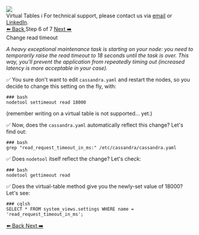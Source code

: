 <!-- TOP -->
<div class="top">
  <img src="https://datastax-academy.github.io/katapod-shared-assets/images/ds-academy-logo.svg" />
  <div class="scenario-title-section">
    <span class="scenario-title">Virtual Tables</span>
    <span class="scenario-subtitle">ℹ️ For technical support, please contact us via <a href="mailto:aleksandr.volochnev@datastax.com">email</a> or <a href="https://dtsx.io/aleks">LinkedIn</a>.</span> 
  </div>
</div>

<!-- NAVIGATION -->
<div id="navigation-top" class="navigation-top">
 <a href='command:katapod.loadPage?[{"step":"step5"}]'
   class="btn btn-dark navigation-top-left">⬅️ Back
 </a>
<span class="step-count"> Step 6 of 7</span>
 <a href='command:katapod.loadPage?[{"step":"step7"}]' 
    class="btn btn-dark navigation-top-right">Next ➡️
  </a>
</div>

<!-- CONTENT -->

<div class="step-title">Change read timeout</div>

_A heavy exceptional maintenance task is starting on your node:
you need to temporarily
raise the read timeout to 18 seconds until the task is over. This way, you'll
prevent the application from repeatedly timing out
(increased latency is more acceptable in your case)._

✅ You sure don't want to edit `cassandra.yaml` and restart the nodes, so you
decide to change this setting on the fly, with:
```
### bash
nodetool settimeout read 18000
```

(remember writing on a virtual table is not supported... yet.)

✅ Now, does the `cassandra.yaml` automatically reflect this change? Let's find out:
```
### bash
grep "read_request_timeout_in_ms:" /etc/cassandra/cassandra.yaml
```

✅ Does `nodetool` itself reflect the change? Let's check:
```
### bash
nodetool gettimeout read
```

✅ Does the virtual-table method give you the newly-set value of 18000? Let's see:
```
### cqlsh
SELECT * FROM system_views.settings WHERE name = 'read_request_timeout_in_ms';
```

<!-- NAVIGATION -->
<div id="navigation-bottom" class="navigation-bottom">
 <a href='command:katapod.loadPage?[{"step":"step5"}]'
   class="btn btn-dark navigation-bottom-left">⬅️ Back
 </a>
 <a href='command:katapod.loadPage?[{"step":"step7"}]'
    class="btn btn-dark navigation-bottom-right">Next ➡️
  </a>
</div>

